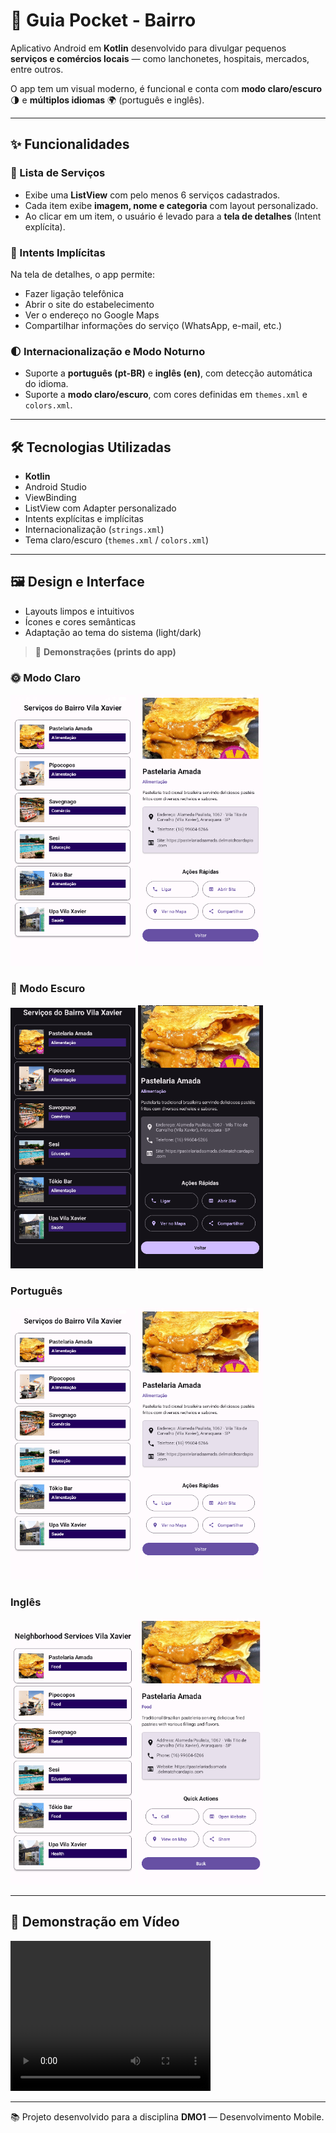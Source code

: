 # 📱 Guia Pocket - Bairro

Aplicativo Android em **Kotlin** desenvolvido para divulgar pequenos **serviços e comércios locais** — como lanchonetes, hospitais, mercados, entre outros.  

O app tem um visual moderno, é funcional e conta com **modo claro/escuro** 🌗 e **múltiplos idiomas** 🌍 (português e inglês).

---

## ✨ Funcionalidades

### 🧭 Lista de Serviços
- Exibe uma **ListView** com pelo menos 6 serviços cadastrados.  
- Cada item exibe **imagem, nome e categoria** com layout personalizado.  
- Ao clicar em um item, o usuário é levado para a **tela de detalhes** (Intent explícita).

### 🔗 Intents Implícitas
Na tela de detalhes, o app permite:
- Fazer ligação telefônica  
- Abrir o site do estabelecimento  
- Ver o endereço no Google Maps  
- Compartilhar informações do serviço (WhatsApp, e-mail, etc.)

### 🌓 Internacionalização e Modo Noturno
- Suporte a **português (pt-BR)** e **inglês (en)**, com detecção automática do idioma.  
- Suporte a **modo claro/escuro**, com cores definidas em `themes.xml` e `colors.xml`.

---

## 🛠️ Tecnologias Utilizadas
- **Kotlin**  
- Android Studio  
- ViewBinding  
- ListView com Adapter personalizado  
- Intents explícitas e implícitas  
- Internacionalização (`strings.xml`)  
- Tema claro/escuro (`themes.xml` / `colors.xml`)

---

## 🖼️ Design e Interface
- Layouts limpos e intuitivos  
- Ícones e cores semânticas  
- Adaptação ao tema do sistema (light/dark)  

> 📸 **Demonstrações (prints do app)**  

### 🌞 Modo Claro
<p align="left">
  <img src="./img/modo_claro_1_pt.png" width="200"/>
  <img src="./img/modo_claro_2_pt.png" width="200"/>
</p>

### 🌙 Modo Escuro
<p align="left">
  <img src="./img/modo_escuro_1_pt.png" width="200"/>
  <img src="./img/modo_escuro_2_pt.png" width="200"/>
</p>

### Português
<p align="left">
  <img src="./img/modo_claro_1_pt.png" width="200"/>
  <img src="./img/modo_claro_2_pt.png" width="200"/>
</p>

### Inglês
<p align="left">
  <img src="./img/modo_ingles_1.png" width="200"/>
  <img src="./img/modo_ingles_2.png" width="200"/>
</p>

---

## 🎥 Demonstração em Vídeo

<video width="320" height="240" controls>
  <source src="./video/video_projeto.mp4" type="video/mp4">
  Seu navegador não suporta o elemento de vídeo.
</video>

---

📚 Projeto desenvolvido para a disciplina **DMO1** — Desenvolvimento Mobile.
